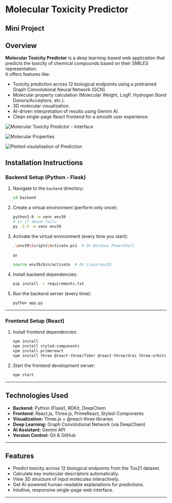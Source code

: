 # Molecular Toxicity Predictor

## Mini Project

## Overview
**Molecular Toxicity Predictor** is a deep learning-based web application that predicts the toxicity of chemical compounds based on their SMILES representation.  
It offers features like:
- Toxicity prediction across 12 biological endpoints using a pretrained Graph Convolutional Neural Network (GCN).
- Molecular property calculation (Molecular Weight, LogP, Hydrogen Bond Donors/Acceptors, etc.).
- 3D molecular visualization.
- AI-driven interpretation of results using Gemini AI.
- Clean single-page React frontend for a smooth user experience.

![Molecular Toxicity Predictor - Interface](ss1.jpg)

![Molecular Properties](ss2.jpg)

![Plotted visulalisation of Prediction](ss3.jpg)

## Installation Instructions

### Backend Setup (Python - Flask)

1. Navigate to the `backend` directory:
   ```bash
   cd backend
   ```

2. Create a virtual environment (perform only once):
   ```bash
   python3.9 -m venv env39
   # or if above fails
   py -3.9 -m venv env39
   ```

3. Activate the virtual environment (every time you start):
   ```bash
   .\env39\Scripts\Activate.ps1  # On Windows PowerShell
   ```
   or
   ```bash
   source env39/bin/activate  # On Linux/macOS
   ```

4. Install backend dependencies:
   ```bash
   pip install -r requirements.txt
   ```

5. Run the backend server (every time):
   ```bash
   python app.py
   ```

---

### Frontend Setup (React)

1. Install frontend dependencies:
   ```bash
   npm install
   npm install styled-components
   npm install primereact
   npm install three @react-three/fiber @react-three/drei three-orbitcontrols
   ```

2. Start the frontend development server:
   ```bash
   npm start
   ```

---

## Technologies Used

- **Backend:** Python (Flask), RDKit, DeepChem
- **Frontend:** React.js, Three.js, PrimeReact, Styled-Components
- **Visualization:** Three.js + @react-three libraries
- **Deep Learning:** Graph Convolutional Network (via DeepChem)
- **AI Assistant:** Gemini API
- **Version Control:** Git & GitHub

---

## Features

- Predict toxicity across 12 biological endpoints from the Tox21 dataset.
- Calculate key molecular descriptors automatically.
- View 3D structure of input molecules interactively.
- Get AI-powered human-readable explanations for predictions.
- Intuitive, responsive single-page web interface.

---
